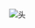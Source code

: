 ![头](https://user-images.githubusercontent.com/66816581/155476989-d817ec69-f4eb-471e-ac44-81be5206e64b.png)
